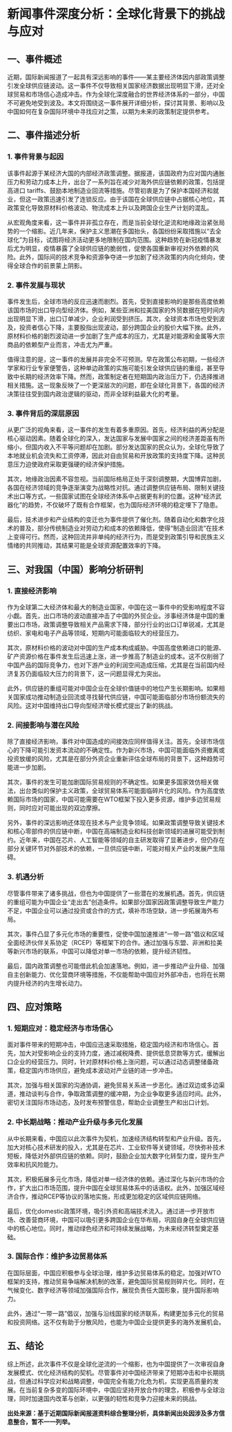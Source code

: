 # 新闻事件深度分析：全球化背景下的挑战与应对

## 一、事件概述

近期，国际新闻报道了一起具有深远影响的事件——某主要经济体因内部政策调整引发全球供应链波动。这一事件不仅导致相关国家经济数据出现明显下滑，还对全球贸易和市场信心造成冲击。作为全球化深度融合的世界经济体系的一部分，中国不可避免地受到波及。本文将围绕这一事件展开详细分析，探讨其背景、影响以及中国如何在复杂国际环境中寻找应对之策，以期为未来的政策制定提供参考。

## 二、事件描述分析

### 1. 事件背景与起因

该事件起源于某经济大国的内部经济政策调整。据报道，该国政府为应对国内通胀压力和劳动力成本上升，出台了一系列旨在减少对海外供应链依赖的政策，包括提高进口 tariffs、鼓励本地制造业回流等措施。尽管初衷是为了保护本国经济和就业，但这一政策迅速引发了连锁反应。由于该国在全球供应链中占据核心地位，其政策变化导致原材料价格波动、物流成本上升以及跨国企业生产计划的混乱。

从宏观角度来看，这一事件并非孤立存在，而是当前全球化逆流和地缘政治紧张局势的一个缩影。近几年来，保护主义思潮在多国抬头，各国纷纷采取措施以“去全球化”为目标，试图将经济活动更多地限制在国内范围。这种趋势在新冠疫情暴发后尤为明显，疫情暴露了全球供应链的脆弱性，促使各国重新审视对外依赖的风险。此外，国际间的技术竞争和资源争夺进一步加剧了经济政策的内向化倾向，使得全球合作的前景蒙上阴影。

### 2. 事件发展与现状

事件发生后，全球市场的反应迅速而剧烈。首先，受到直接影响的是那些高度依赖该国市场的出口导向型经济体。例如，某些亚洲和拉美国家的外贸数据在短时间内出现明显下滑，出口订单减少，企业利润受到挤压。其次，全球资本市场也受到波及，投资者信心下降，主要股指出现波动，部分跨国企业的股价大幅下挫。此外，原材料价格的剧烈波动进一步加剧了生产成本的压力，尤其是对能源和金属等大宗商品的依赖型产业而言，冲击尤为严重。

值得注意的是，这一事件的发展并非完全不可预测。早在政策公布初期，一些经济学家和行业专家便警告，这种单边政策的实施可能引发全球供应链的重组，甚至导致中长期的经济效率下降。然而，政策制定者在短期国内政治压力下，仍选择推进相关措施。这一现象反映了一个更深层次的问题，即在全球化背景下，各国的经济决策往往受到国内政治逻辑的驱动，而非全球利益最大化的考量。

### 3. 事件背后的深层原因

从更广泛的视角来看，这一事件的发生有着多重原因。首先，经济利益的再分配是核心驱动因素。随着全球化的深入，发达国家与发展中国家之间的经济差距虽有所缩小，但国内收入不平等问题却在加剧。部分发达国家的民众认为，全球化导致了本地就业机会流失和工资停滞，因此对自由贸易和开放政策的支持度下降。这种民意压力迫使政府采取更强硬的经济保护措施。

其次，地缘政治因素不容忽视。当前国际格局正处于深刻调整期，大国博弈加剧，各国在经济领域的竞争逐渐演变为战略性对抗。通过调整供应链布局、限制关键技术出口等方式，一些国家试图在全球经济体系中占据更有利的位置。这种“经济武器化”的趋势，不仅破坏了既有合作框架，也为国际经济环境的稳定埋下了隐患。

最后，技术进步和产业结构的变迁也为事件提供了催化剂。随着自动化和数字化技术的普及，部分传统制造业对劳动力和成本的依赖降低，使得“制造业回流”在技术上变得可行。然而，这种回流并非单纯的经济行为，而是受到政策引导和民族主义情绪的共同推动，其结果可能是全球资源配置效率的下降。

## 三、对我国（中国）影响分析研判

### 1. 直接经济影响

作为全球第二大经济体和最大的制造业国家，中国在这一事件中的受影响程度不容小觑。首先，出口市场的波动直接冲击了中国的外贸企业。涉事经济体是中国的重要出口市场，政策调整导致相关产品需求下降，部分行业的出口订单锐减，尤其是纺织、家电和电子产品等领域，短期内可能面临较大的经营压力。

其次，原材料价格的波动对中国的生产成本构成威胁。中国高度依赖进口的能源、矿产资源价格在事件发生后迅速上涨，进一步推高了制造业的成本。这不仅削弱了中国产品的国际竞争力，也对下游产业的利润空间造成压缩，尤其是在当前国内经济复苏仍面临较大压力的背景下，这一问题显得尤为突出。

此外，供应链的重组可能对中国企业在全球价值链中的地位产生长期影响。如果相关国家成功推动制造业回流或寻找替代供应链，中国可能面临部分市场份额流失的风险。这对中国维持出口导向型经济增长模式提出了新的挑战。

### 2. 间接影响与潜在风险

除了直接经济影响，事件对中国造成的间接效应同样值得关注。首先，全球市场信心的下降可能引发资本流动的不确定性。作为新兴市场，中国可能面临外资撤离或投资放缓的风险，尤其是在部分外资企业重新评估全球布局的背景下，这种趋势可能进一步加剧。

其次，事件的发生可能加剧国际贸易规则的不确定性。如果更多国家效仿相关做法，出台类似的保护主义政策，全球贸易体系可能面临碎片化的风险。作为高度依赖国际市场的国家，中国可能需要在WTO框架下投入更多资源，维护多边贸易规则，同时应对可能出现的双边摩擦。

另外，事件的深远影响还体现在技术与产业竞争领域。如果政策调整导致关键技术和核心零部件的供应链中断，中国在高端制造业和科技创新领域的进展可能受到制约。近年来，中国在芯片、人工智能等领域的自主研发取得了显著进步，但仍存在部分关键环节对外部技术的依赖，一旦供应链中断，可能对相关产业的发展产生阻碍。

### 3. 机遇分析

尽管事件带来了诸多挑战，但也为中国提供了一些潜在的发展机遇。首先，供应链的重组可能为中国企业“走出去”创造条件。如果部分国家因政策调整导致生产能力不足，中国企业可以通过投资或合作的方式，填补市场空缺，进一步拓展海外布局。

其次，事件凸显了多元化市场的重要性，促使中国加速推进“一带一路”倡议和区域全面经济伙伴关系协定（RCEP）等框架下的合作。通过加强与东盟、非洲和拉美等新兴市场的联系，中国可以降低对单一市场的依赖，提升经济韧性。

最后，国内政策调整也可能借此机会加速落地。例如，进一步推动产业升级、加强自主创新能力、优化营商环境等措施，不仅能帮助中国应对外部冲击，也将在长期内提升经济的内生增长动力。

## 四、应对策略

### 1. 短期应对：稳定经济与市场信心

面对事件带来的短期冲击，中国应迅速采取措施，稳定国内经济和市场信心。首先，加大对受影响企业的支持力度，通过减税降费、提供低息贷款等方式，缓解出口企业的经营压力。同时，针对原材料价格上涨问题，可以通过动态调整储备政策，稳定国内市场供应，避免成本波动对产业链的进一步冲击。

其次，加强与相关国家的沟通协调，避免贸易关系进一步恶化。通过双边或多边渠道，推动谈判与合作，争取政策调整的缓冲期，为企业争取更多适应时间。此外，密切关注国际市场动态，及时发布预警信息，帮助企业调整生产和出口计划。

### 2. 中长期战略：推动产业升级与多元化发展

从中长期来看，中国应以此次事件为契机，加速经济结构转型和产业升级。首先，加大对核心技术研发的投入，尤其是在芯片、工业软件等关键领域，尽快弥补技术短板，降低对外部供应链的依赖。同时，鼓励企业加大数字化转型力度，提升生产效率和抗风险能力。

其次，积极拓展多元化市场，降低对单一经济体的依赖。通过深化与新兴市场的合作，扩大出口市场范围，提升中国在全球贸易体系中的话语权。此外，加强区域经济合作，推动RCEP等协议的落地实施，形成更加稳定的区域供应链网络。

最后，优化domestic政策环境，吸引外资和高端技术流入。通过进一步开放市场、改善营商环境，中国可以吸引更多跨国企业在华布局，巩固自身在全球供应链中的核心地位。同时，推动绿色经济和可持续发展战略，为未来经济转型奠定基础。

### 3. 国际合作：维护多边贸易体系

在国际层面，中国应积极参与全球治理，维护多边贸易体系的稳定。加强对WTO框架的支持，推动贸易争端解决机制的改革，避免国际贸易规则碎片化。同时，在气候变化、数字经济等领域加强国际合作，展现负责任大国形象，提升国际影响力。

此外，通过“一带一路”倡议，加强与沿线国家的经济联系，构建更加多元化的贸易和投资网络。这不仅有助于分散风险，也能为中国企业提供更多的海外发展机会。

## 五、结论

综上所述，此次事件不仅是全球化逆流的一个缩影，也为中国提供了一次审视自身发展模式、优化经济结构的契机。尽管事件对中国经济带来了短期冲击和中长期挑战，但通过科学应对和战略调整，中国完全有能力化危为机，实现更高质量的发展。在当前复杂多变的国际环境中，中国应坚持开放合作的理念，积极参与全球治理，同时加速国内改革与创新，以更强的韧性和竞争力迎接未来的挑战。

**出处来源：基于近期国际新闻报道资料综合整理分析，具体新闻出处因涉及多方信息整合，暂不一一列举。**